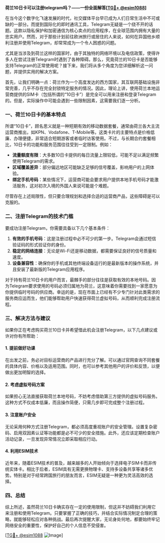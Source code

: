 **荷兰10日卡可以注册telegram吗？——一份全面解答[[TG💪+ @esim1088](https://t.me/s/esim1088)]**

在当今这个数字化飞速发展的时代，社交媒体平台早已成为人们日常生活中不可或缺的一部分。而提到国际化的即时通讯工具，Telegram无疑是一个绕不开的话题。这款以隐私保护和加密通信为核心卖点的应用程序，在全球范围内拥有大量的忠实用户。然而，对于那些计划前往欧洲旅行或居住的人来说，如何在异国他乡顺利注册并使用Telegram，却常常成为一个令人困惑的问题。

尤其是当涉及到荷兰这样的国家时，由于其独特的网络环境以及电信政策，使得许多人在尝试注册Telegram时遇到了各种障碍。那么，究竟荷兰的10日卡是否能够支持Telegram的正常使用呢？接下来，我们将从多个角度为您详细解析这一问题，并提供实用的解决方案。

首先，让我们明确一点：荷兰作为一个高度发达的西方国家，其互联网基础设施非常完善，几乎不存在完全封锁特定服务的情况。因此，理论上讲，使用荷兰本地运营商提供的SIM卡（包括所谓的“10日卡”）是完全可以用来注册和登录Telegram的。但是，实际操作中可能会遇到一些限制因素，这需要我们逐一分析。

### **一、荷兰10日卡的基本特点**

所谓“10日卡”，顾名思义就是一种短期有效的移动数据套餐，通常由荷兰各大主流运营商推出，如KPN、Vodafone、T-Mobile等。这类卡片的主要特点是价格低廉、办理便捷，非常适合短期游客或者临时访客使用。不过，与长期合约套餐相比，10日卡的功能和服务范围往往受到一定限制。例如：

- **流量额度有限**：大多数10日卡提供的每日流量上限较低，可能不足以满足频繁使用Telegram的需求。
- **区域覆盖差异**：部分偏远地区可能缺乏足够的信号覆盖，影响用户的上网体验。
- **绑定手机号码**：某些情况下，运营商可能会要求用户提供本地手机号码才能激活服务，这对初次入境的外国人来说可能是个难题。

尽管存在上述局限性，但只要合理规划和选择合适的运营商产品，这些障碍是可以克服的。

### **二、注册Telegram的技术门槛**

要成功注册Telegram，你需要具备以下几个基本条件：

1. **有效的手机号码**：这是注册过程中必不可少的第一步。Telegram会通过短信验证码的形式验证你的身份。
2. **稳定的网络连接**：无论是Wi-Fi还是移动数据，都需要保证良好的信号质量和速度。
3. **设备兼容性**：确保你的手机或其他终端设备运行的是最新版本的操作系统，并且安装了最新版的Telegram应用程序。

对于持有荷兰10日卡的用户而言，最棘手的部分往往是获取有效的本地号码。因为Telegram要求使用的号码必须归属地为荷兰，这意味着你需要找到一家愿意为你提供临时号码的供应商。幸运的是，现在市面上已经有不少专门针对此类需求的服务商应运而生，他们能够帮助用户快速获得荷兰虚拟号码，从而顺利完成注册流程。

### **三、解决方法与建议**

如果你正在考虑购买荷兰10日卡并希望借此机会注册Telegram，以下几点建议或许对你有所帮助：

#### **1. 提前做好功课**
在出发之前，务必对目标运营商的产品进行充分了解。可以通过官网查询不同套餐的具体内容、价格以及适用范围。同时，也可以参考其他用户的评价和反馈，以便做出更加明智的选择。

#### **2. 考虑虚拟号码方案**
如果担心无法直接获取荷兰本地号码，不妨考虑借助第三方提供的虚拟号码服务。这种方式不仅成本低廉，而且操作简便，只需几步即可完成整个注册过程。

#### **3. 注意账户安全**
无论采用何种方式注册Telegram，都必须高度重视账户的安全管理。设置复杂密码、启用双因素认证等功能都是必不可少的安全措施。此外，还应该定期检查账户活动记录，一旦发现异常情况立即采取相应行动。

#### **4. 利用ESIM技术**
近年来，随着ESIM技术的普及，越来越多的人开始倾向于选择电子SIM卡而非传统实体卡。相比于后者，ESIM具有无需更换物理卡、支持多设备共享等诸多优势。特别是对于经常跨国旅行的朋友而言，ESIM无疑是一种更为灵活高效的选择。

### **四、总结**

综上所述，虽然荷兰10日卡确实存在一定的使用限制，但这并不妨碍我们利用它来注册和使用Telegram。只要掌握了正确的技巧，并结合实际情况制定合理的策略，就能够轻松应对各种挑战。最后再次提醒大家，无论身处何地，都要始终牢记网络安全的重要性，保护好自己的个人信息不受侵害。

[[TG💪+ @esim1088](https://t.me/s/esim1088) ![Image](https://i.postimg.cc/4NQfJmqS/Snipaste-2025-05-13-00-14-12.png)]